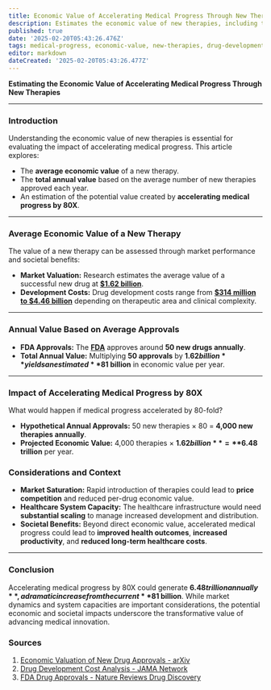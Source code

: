 ```yaml
---
title: Economic Value of Accelerating Medical Progress Through New Therapies
description: Estimates the economic value of new therapies, including their market valuation and potential impact when accelerating medical progress by 80X.
published: true
date: '2025-02-20T05:43:26.476Z'
tags: medical-progress, economic-value, new-therapies, drug-development
editor: markdown
dateCreated: '2025-02-20T05:43:26.477Z'
---
```

**Estimating the Economic Value of Accelerating Medical Progress Through New Therapies**

---

### **Introduction**

Understanding the economic value of new therapies is essential for evaluating the impact of accelerating medical progress. This article explores:

- The **average economic value** of a new therapy.
- The **total annual value** based on the average number of new therapies approved each year.
- An estimation of the potential value created by **accelerating medical progress by 80X**.

---

### **Average Economic Value of a New Therapy**

The value of a new therapy can be assessed through market performance and societal benefits:

- **Market Valuation:** Research estimates the average value of a successful new drug at **[$1.62 billion](https://arxiv.org/abs/2212.07384)**.
- **Development Costs:** Drug development costs range from **[$314 million to $4.46 billion](https://jamanetwork.com/journals/jamanetworkopen/fullarticle/2820562)** depending on therapeutic area and clinical complexity.

---

### **Annual Value Based on Average Approvals**

- **FDA Approvals:** The **[FDA](https://www.nature.com/articles/d41573-025-00001-5)** approves around **50 new drugs annually**.
- **Total Annual Value:** Multiplying **50 approvals** by **$1.62 billion** yields an estimated **$81 billion** in economic value per year.

---

### **Impact of Accelerating Medical Progress by 80X**

What would happen if medical progress accelerated by 80-fold?

- **Hypothetical Annual Approvals:** 50 new therapies × 80 = **4,000 new therapies annually**.
- **Projected Economic Value:** 4,000 therapies × **$1.62 billion** = **$6.48 trillion** per year.

### **Considerations and Context**

- **Market Saturation:** Rapid introduction of therapies could lead to **price competition** and reduced per-drug economic value.
- **Healthcare System Capacity:** The healthcare infrastructure would need **substantial scaling** to manage increased development and distribution.
- **Societal Benefits:** Beyond direct economic value, accelerated medical progress could lead to **improved health outcomes**, **increased productivity**, and **reduced long-term healthcare costs**.

---

### **Conclusion**

Accelerating medical progress by 80X could generate **$6.48 trillion annually**, a dramatic increase from the current **$81 billion**. While market dynamics and system capacities are important considerations, the potential economic and societal impacts underscore the transformative value of advancing medical innovation.

### **Sources**

1. [Economic Valuation of New Drug Approvals - arXiv](https://arxiv.org/abs/2212.07384)
2. [Drug Development Cost Analysis - JAMA Network](https://jamanetwork.com/journals/jamanetworkopen/fullarticle/2820562)
3. [FDA Drug Approvals - Nature Reviews Drug Discovery](https://www.nature.com/articles/d41573-025-00001-5)
